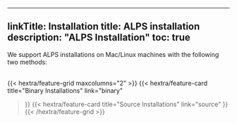 
---
linkTitle: Installation
title: ALPS installation
description: "ALPS Installation"
toc: true
---

We support ALPS installations on Mac/Linux machines with the following two methods:<br><br>

{{< hextra/feature-grid maxcolumns="2" >}}
  {{< hextra/feature-card
    title="Binary Installations"
    link="binary"
  >}}
    {{< hextra/feature-card
    title="Source Installations"
    link="source"
  >}}
{{< /hextra/feature-grid >}}

